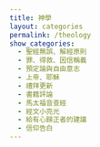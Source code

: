 ```yaml
---
title: 神學
layout: categories
permalink: /theology
show_categories:
  - 聖經無誤、解經原則
  - 罪、得救、因信稱義
  - 預定論與自由意志
  - 上帝、耶穌
  - 禮拜更新
  - 書籍評論
  - 馬太福音查經
  - 經文小亮光
  - 給有心歸正者的建議
  - 信仰告白
---
```

